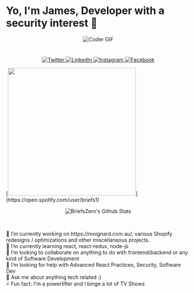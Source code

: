 <h1 align="left">
Yo, I'm James, Developer with a security interest 🤙
<br>
</h1>
<p align="center">
<img src="https://magiccopy.xyz/assets/images/hadder.gif" alt="Coder GIF">
</p>
<h1></h1>
<p align="center">
  <a href="https://twitter.com/BriefsZero" target="_blank">
    <img src="https://img.shields.io/badge/twitter-%231DA1F2.svg?&style=for-the-badge&logo=twitter&logoColor=white&color=071A2C" alt="Twitter"/>
  </a>
  <a href="https://www.linkedin.com/in/james-schubach" target="_blank">
    <img src="https://img.shields.io/badge/linkedin-%230077B5.svg?&style=for-the-badge&logo=linkedin&logoColor=white&color=071A2C" alt="LinkedIn"/>
  </a>
  <a href="https://www.instagram.com/thebrawnyguru/" target="_blank">
    <img src="https://img.shields.io/badge/instagram-%23E4405F.svg?&style=for-the-badge&logo=instagram&logoColor=white&color=071A2C" alt="Instagram"/>
  </a>
  <a href="https://www.facebook.com/briefs123" target="_blank">
    <img src="https://img.shields.io/badge/facebook-%231877F2.svg?&style=for-the-badge&logo=facebook&logoColor=white&color=071A2C" alt="Facebook"/>
  </a>
</p>
[<img src="https://spotifyreadme.vercel.app/api/spotify" width="350" />](https://open.spotify.com/user/briefs1)
<p align="center">
<img align="center" alt="BriefsZero's Github Stats" src="https://github-readme-stats.vercel.app/api?username=BriefsZero&show_icons=true&hide_border=true&count_private=true&hide=prs,issues&theme=graywhite" />
</p>
<br>
<p align="left" style="display:block">
  🔭 I’m currently working on https://moignard.com.au/, various Shopify redesigns / optimizations and other miscellaneous projects.
  <br>
  🌱 I’m currently learning react, react-redux, node-js
  <br>
  👯 I’m looking to collaborate on anything to do with frontend/backend or any kind of Software Development
  <br>
  🤔 I’m looking for help with Advanced React Practices, Security, Software Dev
  <br>
  💬 Ask me about anything tech related :)
  <br>
  ⚡ Fun fact: I'm a powerlifter and I binge a lot of TV Shows
  <br>
</p>
